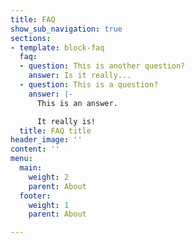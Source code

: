 ```yaml
---
title: FAQ
show_sub_navigation: true
sections:
- template: block-faq
  faq:
  - question: This is another question?
    answer: Is it really...
  - question: This is a question?
    answer: |-
      This is an answer.

      It really is!
  title: FAQ title
header_image: ''
content: ''
menu:
  main:
    weight: 2
    parent: About
  footer:
    weight: 1
    parent: About

---
```

